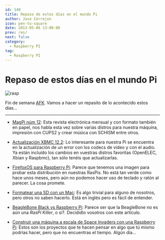 ```yaml
---
id: 148
title: Repaso de estos días en el mundo Pi
author: Jose Cerrejon
icon: pen-to-square
date: 2013-05-06 13:00:00
prev: /es/
next: false
category:
  - Raspberry PI
tag:
  - Raspberry PI
---
```


# Repaso de estos días en el mundo Pi

![rasp](/images/01_RaspberryPi.jpg)

Fin de semana [AFK](http://es.wiktionary.org/wiki/AFK). Vamos a hacer un repasito de lo acontecido estos días...

- - -

* [MagPi núm 12](http://www.themagpi.com/en/issue/12): Esta revista electrónica mensual y con formato también en papel, nos habla esta vez sobre varias distros para nuestra máquina, impresión con CUPS2 y crear música con SCHISM entre otros.

* [Actualización XBMC 12.2](http://xbmc.org/natethomas/2013/05/03/xbmc-12-2-even-more-frodo/): Lo interesante para nuestra Pi se encuentra en la actualización de un error con los codecs de video y con el audio. Ya están incluído los cambios en vuestras distros favoritas (OpenELEC, Xbian y Raspbmc), tan sólo tenéis que actualizarlas.

* [FirefoxOS para Raspberry Pi](http://www.philipp-wagner.com/blog/2013/04/firefox-os-for-raspberry-pi-now-available/): Parece que tenemos una imagen para probar esta distribución en nuestras RasPis. No está tan verde como hace unos meses, pero aún no podemos hacer uso de teclado y ratón al parecer. La cosa promete.

* [Formatear una SD con un Mac](http://trevorappleton.blogspot.com.es/2013/04/formatting-sd-card-with-mac.html): Es algo trivial para alguno de nosotros, pero otros no saben hacerlo. Está en inglés pero es fácil de entender. 

* [BeagleBone Black vs Raspberry Pi](http://www.cnx-software.com/2013/04/25/beaglebone-black-vs-raspberry-pi-features-and-price-comparison/): Parece ser que la BeagleBone no es aún una *RasPi Killer*, o si?. Decididlo vosotros con este artículo.

* [Construir una máquina a escala de Space Invaders con una Raspberry Pi](http://blog.makezine.com/2013/05/03/building-a-scaled-down-space-invaders-game-with-raspberry-pi/): Estos son los proyectos que te hacen pensar en algo que tú mismo podrías hacer, pero que no encuentras el tiempo. Algún día...
